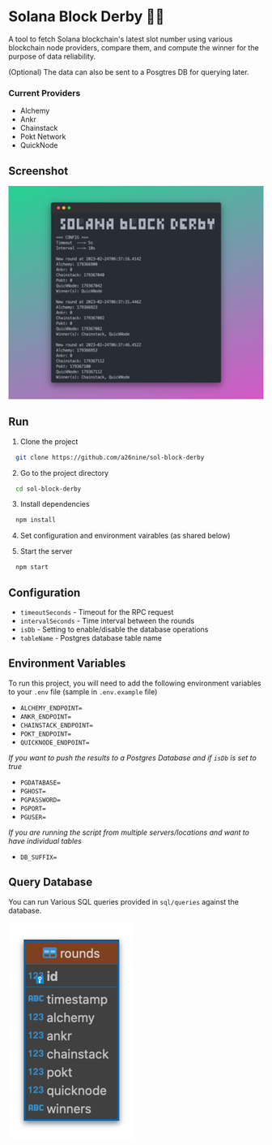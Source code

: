 # Solana Block Derby 🏇🏻

A tool to fetch Solana blockchain's latest slot number using various blockchain node providers, compare them, and compute the winner for the purpose of data reliability.

(Optional) The data can also be sent to a Posgtres DB for querying later.

### Current Providers

- Alchemy
- Ankr
- Chainstack
- Pokt Network
- QuickNode

## Screenshot

![sol-block-derby](/assets/sol-block-derby.png)

## Run

1. Clone the project

```bash
  git clone https://github.com/a26nine/sol-block-derby
```

2. Go to the project directory

```bash
  cd sol-block-derby
```

3. Install dependencies

```bash
  npm install
```

4. Set configuration and environment vairables (as shared below)

5. Start the server

```bash
  npm start
```

## Configuration

- `timeoutSeconds` - Timeout for the RPC request
- `intervalSeconds` - Time interval between the rounds
- `isDb` - Setting to enable/disable the database operations
- `tableName` - Postgres database table name

## Environment Variables

To run this project, you will need to add the following environment variables to your `.env` file (sample in `.env.example` file)

- `ALCHEMY_ENDPOINT=`
- `ANKR_ENDPOINT=`
- `CHAINSTACK_ENDPOINT=`
- `POKT_ENDPOINT=`
- `QUICKNODE_ENDPOINT=`

_If you want to push the results to a Postgres Database and if `isDb` is set to true_

- `PGDATABASE=`
- `PGHOST=`
- `PGPASSWORD=`
- `PGPORT=`
- `PGUSER=`

_If you are running the script from multiple servers/locations and want to have individual tables_

- `DB_SUFFIX=`

## Query Database

You can run Various SQL queries provided in `sql/queries` against the database.

![db-schema](assets/db-schema.png)
